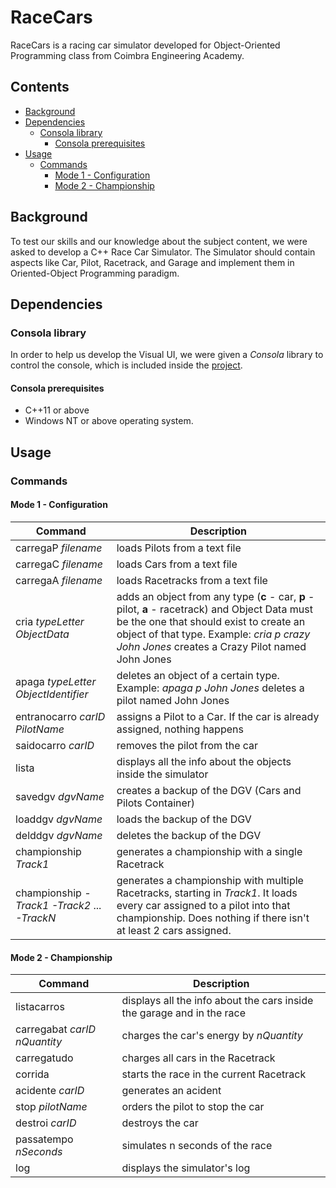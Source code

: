 # RaceCars

RaceCars is a racing car simulator developed for Object-Oriented Programming class from Coimbra Engineering Academy.

## Contents
-   [Background](#background)
-   [Dependencies](#dependencies)
    - [Consola library](#consola-library)
        - [Consola prerequisites](<#consola-prerequisites>)
-   [Usage](#usage)
    - [Commands](#commands)
        - [Mode 1 - Configuration](#mode-1---configuration)
        - [Mode 2 - Championship](#mode-2---championship)



## Background
To test our skills and our knowledge about the subject content, we were asked to develop a C++ Race Car Simulator. The Simulator should contain aspects like Car, Pilot, Racetrack, and Garage and implement them in Oriented-Object Programming paradigm.

## Dependencies

### Consola library
In order to help us develop the Visual UI, we were given a *Consola* library to control the console, which is included inside the [project](../TP-POO1920-RaceCars/Consola "Consola Library").

#### Consola prerequisites

- C++11 or above
- Windows NT or above operating system.

## Usage

### Commands

#### **Mode 1 - Configuration**
|Command|Description
|--- |---
|carregaP *filename*|loads Pilots from a text file
|carregaC *filename*|loads Cars from a text file
|carregaA *filename*|loads Racetracks from a text file
|cria *typeLetter* *ObjectData*|adds an object from any type (**c** - car, **p** - pilot, **a** - racetrack) and Object Data must be the one that should exist to create an object of that type. Example: *cria p crazy John Jones* creates a Crazy Pilot named John Jones
|apaga *typeLetter* *ObjectIdentifier*|deletes an object of a certain type. Example: *apaga p John Jones* deletes a pilot named John Jones
|entranocarro *carID* *PilotName*|assigns a Pilot to a Car. If the car is already assigned, nothing happens
|saidocarro *carID*|removes the pilot from the car
|lista|displays all the info about the objects inside the simulator
|savedgv *dgvName*|creates a backup of the DGV (Cars and Pilots Container)
|loaddgv *dgvName*|loads the backup of the DGV
|delddgv *dgvName*|deletes the backup of the DGV
|championship *Track1*| generates a championship with a single Racetrack
|championship *-Track1 -Track2* ... *-TrackN*| generates a championship with multiple Racetracks, starting in *Track1*. It loads every car assigned to a pilot into that championship. Does nothing if there isn't at least 2 cars assigned.
#### **Mode 2 - Championship**
|Command|Description
|--- |---
|listacarros|displays all the info about the cars inside the garage and in the race
|carregabat *carID* *nQuantity*|charges the car's energy by *nQuantity*
|carregatudo|charges all cars in the Racetrack
|corrida|starts the race in the current Racetrack
|acidente *carID*|generates an acident
|stop *pilotName*|orders the pilot to stop the car
|destroi *carID*|destroys the car
|passatempo *nSeconds*|simulates n seconds of the race
|log|displays the simulator's log
